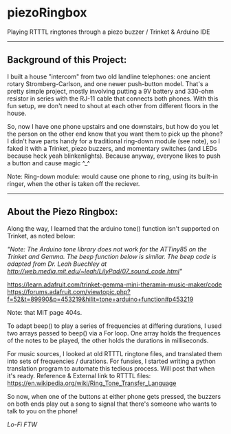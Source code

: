 # piezoRingbox
Playing RTTTL ringtones through a piezo buzzer / Trinket &amp; Arduino IDE

---------------------------------
Background of this Project: 
---------------------------------
I built a house "intercom" from two old landline telephones: one ancient rotary Stromberg-Carlson, and one newer push-button model. That's a pretty simple project, mostly involving putting a 9V battery and 330-ohm resistor in series with the RJ-11 cable that connects both phones. With this fun setup, we don't need to shout at each other from different floors in the house.

So, now I have one phone upstairs and one downstairs, but how do you let the person on the other end know that you want them to pick up the phone?
I didn't have parts handy for a traditional ring-down module (see note), so I faked it with a Trinket, piezo buzzers, and momentary switches (and LEDs because heck yeah blinkenlights). Because anyway, everyone likes to push a button and cause magic ^_^

Note: Ring-down module: would cause one phone to ring, using its built-in ringer, when the other is taken off the reciever. 

---------------------------------
About the Piezo Ringbox:
---------------------------------
Along the way, I learned that the arduino tone() function isn't supported on Trinket, as noted below:

*"Note: The Arduino tone library does not work for the ATTiny85 on the
Trinket and Gemma.  The beep function below is similar.  The beep code
is adapted from Dr. Leah Buechley at http://web.media.mit.edu/~leah/LilyPad/07_sound_code.html"*

https://learn.adafruit.com/trinket-gemma-mini-theramin-music-maker/code
https://forums.adafruit.com/viewtopic.php?f=52&t=89990&p=453219&hilit=tone+arduino+function#p453219

Note: that MIT page 404s.

To adapt beep() to play a series of frequencies at differing durations, I used two arrays passed to beep() via a For loop. One array holds the frequences of the notes to be played, the other holds the durations in milliseconds. 

For music sources, I looked at old RTTTL ringtone files, and translated them into sets of frequencies / durations. For funsies, I started writing a python translation program to automate this tedious process. Will post that when it's ready.
Reference & External link to RTTTL files: https://en.wikipedia.org/wiki/Ring_Tone_Transfer_Language


So now, when one of the buttons at either phone gets pressed, the buzzers on both ends play out a song to signal that there's someone who wants to talk to you on the phone!

*Lo-Fi FTW*
